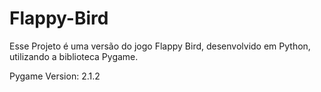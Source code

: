 # Flappy-Bird
Esse Projeto é uma versão do jogo Flappy Bird, desenvolvido em Python, utilizando a biblioteca Pygame.

Pygame Version: 2.1.2 
